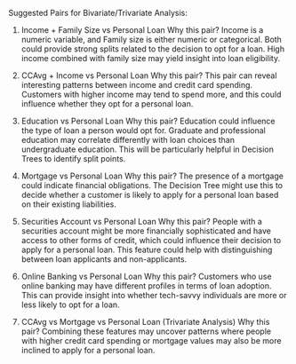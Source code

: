 Suggested Pairs for Bivariate/Trivariate Analysis:

1. Income + Family Size vs Personal Loan
Why this pair?
Income is a numeric variable, and Family size is either numeric or categorical. Both could provide strong splits related to the decision to opt for a loan. High income combined with family size may yield insight into loan eligibility.

2. CCAvg + Income vs Personal Loan
Why this pair?
This pair can reveal interesting patterns between income and credit card spending. Customers with higher income may tend to spend more, and this could influence whether they opt for a personal loan.

3. Education vs Personal Loan
Why this pair?
Education could influence the type of loan a person would opt for. Graduate and professional education may correlate differently with loan choices than undergraduate education. This will be particularly helpful in Decision Trees to identify split points.

4. Mortgage vs Personal Loan
Why this pair?
The presence of a mortgage could indicate financial obligations. The Decision Tree might use this to decide whether a customer is likely to apply for a personal loan based on their existing liabilities.
5. Securities Account vs Personal Loan
Why this pair?
People with a securities account might be more financially sophisticated and have access to other forms of credit, which could influence their decision to apply for a personal loan. This feature could help with distinguishing between loan applicants and non-applicants.
6. Online Banking vs Personal Loan
Why this pair?
Customers who use online banking may have different profiles in terms of loan adoption. This can provide insight into whether tech-savvy individuals are more or less likely to opt for a loan.
7. CCAvg vs Mortgage vs Personal Loan (Trivariate Analysis)
Why this pair?
Combining these features may uncover patterns where people with higher credit card spending or mortgage values may also be more inclined to apply for a personal loan.
